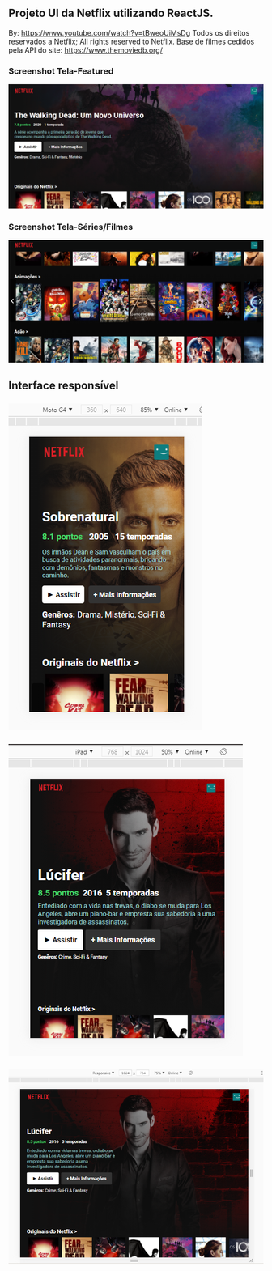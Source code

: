 ## Projeto UI da Netflix utilizando ReactJS.
By: https://www.youtube.com/watch?v=tBweoUiMsDg
Todos os direitos reservados a Netflix; All rights reserved to Netflix.
Base de filmes cedidos pela API do site: https://www.themoviedb.org/ 

### Screenshot Tela-Featured
![Print da interface](https://github.com/LgAcerbi/Netflix-Interface-React/blob/main/screenshots/Screenshot_5.png?raw=true)

### Screenshot Tela-Séries/Filmes 
![Print da interface](https://github.com/LgAcerbi/Netflix-Interface-React/blob/main/screenshots/Screenshot_1.png?raw=true)

## Interface responsível
### ![Print da interface](https://github.com/LgAcerbi/Netflix-Interface-React/blob/main/screenshots/Screenshot_2.png?raw=true)
### ![Print da interface](https://github.com/LgAcerbi/Netflix-Interface-React/blob/main/screenshots/Screenshot_3.png?raw=true)
### ![Print da interface](https://github.com/LgAcerbi/Netflix-Interface-React/blob/main/screenshots/Screenshot_4.png?raw=true)
